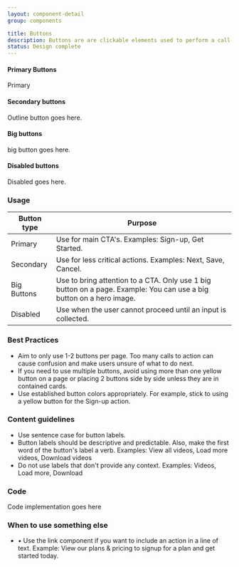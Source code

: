 ```yaml
---
layout: component-detail
group: components

title: Buttons
description: Buttons are are clickable elements used to perform a call to action.
status: Design complete
---
```

#### Primary Buttons
<div class="c-primarybtn">Primary</div>

#### Secondary buttons
Outline button goes here.

#### Big buttons
big button goes here.

#### Disabled buttons
Disabled goes here.  

### Usage

| Button type     | Purpose                                                                          |
| --------------- |----------------------------------------------------------------------------------|
| Primary         | Use for main CTA's. Examples: Sign-up, Get Started.                                 |
| Secondary       | Use for less critical actions. Examples: Next, Save, Cancel.                |
| Big Buttons    | Use to bring attention to a CTA. Only use 1 big button on a page. Example: You can use a big button on a hero image.     |
| Disabled        | Use when the user cannot proceed until an input is collected.     |

### Best Practices
- Aim to only use 1-2 buttons per page. Too many calls to action can cause confusion and make users unsure of what to do next.
- If you need to use multiple buttons, avoid using more than one yellow button on a page or placing 2 buttons side by side unless they are in contained cards.
- Use established button colors appropriately. For example, stick to using a yellow button for the Sign-up action.

### Content guidelines
- Use sentence case for button labels.
- Button labels should be descriptive and predictable. Also, make the first word of the button's label a verb. Examples: View all videos, Load more videos, Download videos
- Do not use labels that don't provide any context. Examples: Videos, Load more, Download

### Code
Code implementation goes here

### When to use something else
 - • Use the link component if you want to include an action in a line of text. Example: View our plans & pricing to signup for a plan and get started today.

